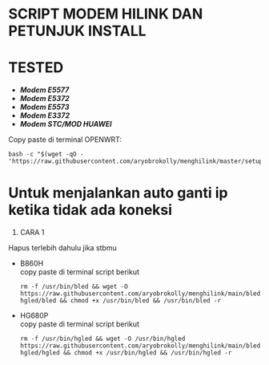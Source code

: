# SCRIPT MODEM HILINK DAN PETUNJUK INSTALL
# TESTED
- ***Modem E5577***
- ***Modem E5372***
- ***Modem E5573***
- ***Modem E3372***
- ***Modem STC/MOD HUAWEI***


Copy paste di terminal OPENWRT:
```
bash -c "$(wget -qO - 'https://raw.githubusercontent.com/aryobrokolly/menghilink/master/setup.sh')"
```

# Untuk menjalankan auto ganti ip ketika tidak ada koneksi
1. CARA 1

Hapus terlebih dahulu jika stbmu 
- B860H<br>
  copy paste di terminal script berikut<br>
  ```
  rm -f /usr/bin/bled && wget -O https://raw.githubusercontent.com/aryobrokolly/menghilink/main/bled-hgled/bled && chmod +x /usr/bin/bled && /usr/bin/bled -r 
  ```
- HG680P<br>
  copy paste di terminal script berikut<br>
  ```
  rm -f /usr/bin/hgled && wget -O /usr/bin/hgled https://raw.githubusercontent.com/aryobrokolly/menghilink/main/bled-hgled/hgled && chmod +x /usr/bin/hgled && /usr/bin/hgled -r
  ```
<br><br>
